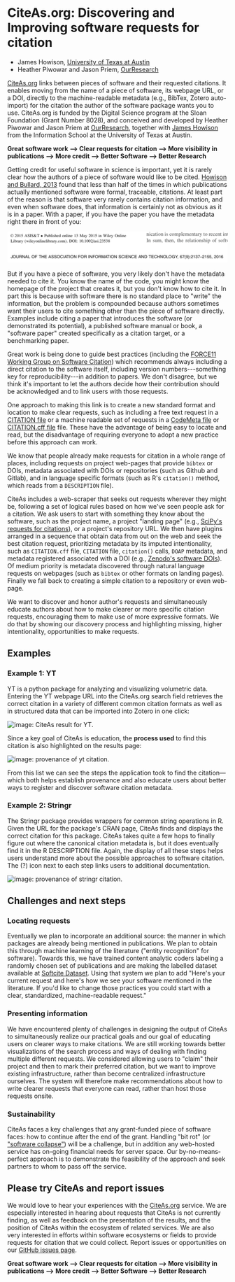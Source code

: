 # CiteAs.org: Discovering and Improving software requests for citation

- James Howison, [University of Texas at Austin](http://james.howison.name)
- Heather Piwowar and Jason Priem, [OurResearch](http://ourresearch.org/)

[CiteAs.org](https://citeas.org) links between pieces of software and their requested citations. It enables moving from the name of a piece of software, its webpage URL, or a DOI, directly to the machine-readable metadata (e.g., BibTex, Zotero auto-import) for the citation the author of the software package wants you to use. CiteAs.org is funded by the Digital Science program at the Sloan Foundation (Grant Number 8028), and conceived and developed by Heather Piwowar and Jason Priem at [OurResearch](http://ourresearch.org/), together with [James Howison](http://james.howison.name) from the Information School at the University of Texas at Austin.

**Great software work ⟶ Clear requests for citation ⟶ More visibility in publications ⟶ More credit ⟶ Better Software ⟶ Better Research**

Getting credit for useful software in science is important, yet it is rarely clear how the authors of a piece of software would like to be cited. [Howison and Bullard, 2013](http://doi.org/10.1002/asi.23538) found that less than half of the times in which publications actually mentioned software were formal, traceable, citations. At least part of the reason is that software very rarely contains citation information, and even when software does, that information is certainly not as obvious as it is in a paper. With a paper, if you have the paper you have the metadata right there in front of you:

![image: a citation.](an_article_citation.png)

But if you have a piece of software, you very likely don't have the metadata needed to cite it. You know the name of the code, you might know the homepage of the project that creates it, but you don't know how to cite it. In part this is because with software there is no standard place to "write" the information, but the problem is compounded because authors sometimes want their users to cite something other than the piece of software directly. Examples include citing a paper that introduces the software (or demonstrated its potential), a published software manual or book, a "software paper" created specifically as a citation target, or a benchmarking paper.

Great work is being done to guide best practices (including the [FORCE11 Working Group on Software Citation](https://www.force11.org/group/software-citation-working-group)) which recommends always including a direct citation to the software itself, including version numbers---something key for reproducibility---in addition to papers. We don't disagree, but we think it's important to let the authors decide how their contribution should be acknowledged and to link users with those requests.

One approach to making this link is to create a new standard format and location to make clear requests, such as including a free text request in a [CITATION file](https://www.software.ac.uk/blog/2016-10-06-encouraging-citation-software-introducing-citation-files) or a machine readable set of requests in a [CodeMeta file](https://codemeta.github.io/) or [CITATION.cff file](https://github.com/citation-file-format/citation-file-format) file. These have the advantage of being easy to locate and read, but the disadvantage of requiring everyone to adopt a new practice before this approach can work.

We know that people already make requests for citation in a whole range of places, including requests on project web-pages that provide `bibtex` or DOIs, metadata associated with DOIs or repositories (such as Github and Gitlab), and in language specific formats (such as R's `citation()` method, which reads from a `DESCRIPTION` file).

CiteAs includes a web-scraper that seeks out requests wherever they might be, following a set of logical rules based on how we've seen people ask for a citation. We ask users to start with something they know about the software, such as the project name, a project "landing page" (e.g., [SciPy's requests for citations](https://www.scipy.org/citing.html)), or a project's repository URL. We then have plugins arranged in a sequence that obtain data from out on the web and seek the best citation request, prioritizing metadata by its imputed intentionality, such as `CITATION.cff` file, `CITATION` file, `citation()` calls, `DOAP` metadata, and metadata registered associated with a DOI (e.g., [Zenodo's software DOIs](http://about.zenodo.org/principles/)). Of medium priority is metadata discovered through natural language requests on webpages (such as `bibtex` or other formats on landing pages). Finally we fall back to creating a simple citation to a repository or even web-page.

We want to discover and honor author's requests and simultaneously educate authors about how to make clearer or more specific citation requests, encouraging them to make use of more expressive formats. We do that by showing our discovery process and highlighting missing, higher intentionality, opportunities to make requests.

## Examples

### Example 1: YT

YT is a python package for analyzing and visualizing volumetric data. Entering the YT webpage URL into the CiteAs.org search field retrieves the correct citation in a variety of different common citation formats as well as in structured data that can be imported into Zotero in one click:

![image: CiteAs result for YT.](https://i.imgur.com/7mZOrCK.png)

Since a key goal of CiteAs is education, the **process used** to find this citation is also highlighted on the results page:

![image: provenance of yt citation.](https://i.imgur.com/wUnQLSy.png)

From this list we can see the steps the application took to find the citation—which both helps establish provenance and also educate users about better ways to register and discover software citation metadata.

### Example 2: Stringr

The Stringr package provides wrappers for common string operations in R. Given the URL for the package's CRAN page, CiteAs finds and displays the correct citation for this package. CiteAs takes quite a few hops to finally figure out where the canonical citation metadata is, but it does eventually find it in the R DESCRIPTION file. Again, the display of all these steps helps users understand more about the possible approaches to software citation. The (?) icon next to each step links users to additional documentation.

![image: provenance of stringr citation.](https://i.imgur.com/WWOO8IT.png)

## Challenges and next steps

### Locating requests

Eventually we plan to incorporate an additional source: the manner in which packages are already being mentioned in publications. We plan to obtain this through machine learning of the literature ("entity recognition" for software). Towards this, we have trained content analytic coders labeling a randomly chosen set of publications and are making the labelled dataset available at [Softcite Dataset](https://github.com/howisonlab/softcite-dataset). Using that system we plan to add "Here's your current request and here's how we see your software mentioned in the literature. If you'd like to change those practices you could start with a clear, standardized, machine-readable request."

### Presenting information

We have encountered plenty of challenges in designing the output of CiteAs to simultaneously realize our practical goals and our goal of educating users on clearer ways to make citations. We are still working towards better visualizations of the search process and ways of dealing with finding multiple different requests. We considered allowing users to "claim" their project and then to mark their preferred citation, but we want to improve existing infrastructure, rather than become centralized infrastructure ourselves. The system will therefore make recommendations about how to write clearer requests that everyone can read, rather than host those requests onsite.

### Sustainability

CiteAs faces a key challenges that any grant-funded piece of software faces: how to continue after the end of the grant. Handling "bit rot" (or ["software collapse"](http://blog.khinsen.net/posts/2017/01/13/sustainable-software-and-reproducible-research-dealing-with-software-collapse/)) will be a challenge, but in addition any web-hosted service has on-going financial needs for server space. Our by-no-means-perfect approach is to demonstrate the feasibility of the approach and seek partners to whom to pass off the service.

## Please try CiteAs and report issues

We would love to hear your experiences with the [CiteAs.org](http://citeas.org) service. We are especially interested in hearing about requests that CiteAs is not currently finding, as well as feedback on the presentation of the results, and the position of CiteAs within the ecosystem of related services.  We are also very interested in efforts within software ecosystems or fields to provide requests for citation that we could collect. Report issues or opportunities on our [GitHub issues page](https://github.com/ourresearch/citeas-webapp/issues).

**Great software work ⟶ Clear requests for citation ⟶ More visibility in publications ⟶ More credit ⟶ Better Software ⟶ Better Research**
